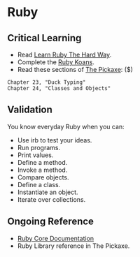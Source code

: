 Ruby
====

Critical Learning
-----------------

* Read [Learn Ruby The Hard Way](http://ruby.learncodethehardway.org/book/).
* Complete the [Ruby Koans](http://rubykoans.com).
* Read these sections of
  [The Pickaxe](http://pragprog.com/book/ruby/programming-ruby): ($)

```shell
Chapter 23, "Duck Typing"
Chapter 24, "Classes and Objects"
```

Validation
----------

You know everyday Ruby when you can:

* Use irb to test your ideas.
* Run programs.
* Print values.
* Define a method.
* Invoke a method.
* Compare objects.
* Define a class.
* Instantiate an object.
* Iterate over collections.

Ongoing Reference
-----------------

* [Ruby Core Documentation](http://ruby-doc.org/core-1.9.3)
* Ruby Library reference in The Pickaxe.
